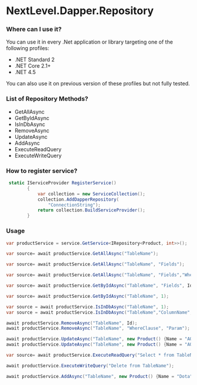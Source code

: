 # NextLevel.Dapper.Repository
### Where can I use it?
You can use it in every .Net application or library targeting one of the following profiles:
* .NET Standard 2
* .NET Core 2.1+
* .NET 4.5

You can also use it on previous version of these profiles but not fully tested.

### List of Repository Methods?
* GetAllAsync
* GetByIdAsync
* IsInDbAsync
* RemoveAsync
* UpdateAsync
* AddAsync
* ExecuteReadQuery
* ExecuteWriteQuery

### How to register service?
```csharp
 static IServiceProvider RegisterService()
        {
            var collection = new ServiceCollection();
            collection.AddDapperRepository(
                "ConnectionString");
            return collection.BuildServiceProvider();
        }
```        
### Usage
```csharp
var productService = service.GetService<IRepository<Product, int>>();
```
```csharp
var source= await productService.GetAllAsync("TableName");
```
```csharp
var source= await productService.GetAllAsync("TableName", "Fields");
```
```csharp
var source= await productService.GetAllAsync("TableName", "Fields","WhereClause","Param"); 
```
```csharp
var source= await productService.GetByIdAsync("TableName", "Fields", Id);
```
```csharp
var source= await productService.GetByIdAsync("TableName", 1);
```

```csharp
var source = await productService.IsInDbAsync("TableName", 1);
var source = await productService.IsInDbAsync("TableName","ColumnName","Param");
```

```csharp
await productService.RemoveAsync("TableName", Id);
await productService.RemoveAsync("TableName", "WhereClause", "Param");

 ```
```csharp
await productService.UpdateAsync("TableName", new Product() {Name = "AOM"});
await productService.UpdateAsync("TableName", new Product() {Name = "AOM"}, Id);
 ```

 ```csharp
 var source= await productService.ExecuteReadQuery("Select * from TableName");
 ```

 ```csharp
await productService.ExecuteWriteQuery("Delete from TableName");
 ```
 ```csharp
await productService.AddAsync("TableName", new Product() {Name = "Dota"});
 ```


